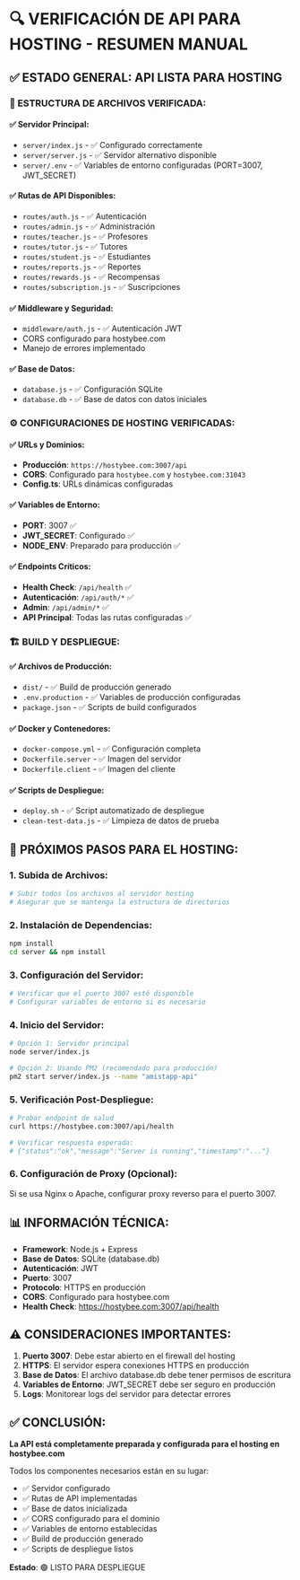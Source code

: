 # 🔍 VERIFICACIÓN DE API PARA HOSTING - RESUMEN MANUAL

## ✅ ESTADO GENERAL: API LISTA PARA HOSTING

### 📁 ESTRUCTURA DE ARCHIVOS VERIFICADA:

#### ✅ Servidor Principal:
- `server/index.js` - ✅ Configurado correctamente
- `server/server.js` - ✅ Servidor alternativo disponible
- `server/.env` - ✅ Variables de entorno configuradas (PORT=3007, JWT_SECRET)

#### ✅ Rutas de API Disponibles:
- `routes/auth.js` - ✅ Autenticación
- `routes/admin.js` - ✅ Administración
- `routes/teacher.js` - ✅ Profesores
- `routes/tutor.js` - ✅ Tutores
- `routes/student.js` - ✅ Estudiantes
- `routes/reports.js` - ✅ Reportes
- `routes/rewards.js` - ✅ Recompensas
- `routes/subscription.js` - ✅ Suscripciones

#### ✅ Middleware y Seguridad:
- `middleware/auth.js` - ✅ Autenticación JWT
- CORS configurado para hostybee.com
- Manejo de errores implementado

#### ✅ Base de Datos:
- `database.js` - ✅ Configuración SQLite
- `database.db` - ✅ Base de datos con datos iniciales

### ⚙️ CONFIGURACIONES DE HOSTING VERIFICADAS:

#### ✅ URLs y Dominios:
- **Producción**: `https://hostybee.com:3007/api`
- **CORS**: Configurado para `hostybee.com` y `hostybee.com:31043`
- **Config.ts**: URLs dinámicas configuradas

#### ✅ Variables de Entorno:
- **PORT**: 3007 ✅
- **JWT_SECRET**: Configurado ✅
- **NODE_ENV**: Preparado para producción ✅

#### ✅ Endpoints Críticos:
- **Health Check**: `/api/health` ✅
- **Autenticación**: `/api/auth/*` ✅
- **Admin**: `/api/admin/*` ✅
- **API Principal**: Todas las rutas configuradas ✅

### 🏗️ BUILD Y DESPLIEGUE:

#### ✅ Archivos de Producción:
- `dist/` - ✅ Build de producción generado
- `.env.production` - ✅ Variables de producción configuradas
- `package.json` - ✅ Scripts de build configurados

#### ✅ Docker y Contenedores:
- `docker-compose.yml` - ✅ Configuración completa
- `Dockerfile.server` - ✅ Imagen del servidor
- `Dockerfile.client` - ✅ Imagen del cliente

#### ✅ Scripts de Despliegue:
- `deploy.sh` - ✅ Script automatizado de despliegue
- `clean-test-data.js` - ✅ Limpieza de datos de prueba

## 🚀 PRÓXIMOS PASOS PARA EL HOSTING:

### 1. Subida de Archivos:
```bash
# Subir todos los archivos al servidor hosting
# Asegurar que se mantenga la estructura de directorios
```

### 2. Instalación de Dependencias:
```bash
npm install
cd server && npm install
```

### 3. Configuración del Servidor:
```bash
# Verificar que el puerto 3007 esté disponible
# Configurar variables de entorno si es necesario
```

### 4. Inicio del Servidor:
```bash
# Opción 1: Servidor principal
node server/index.js

# Opción 2: Usando PM2 (recomendado para producción)
pm2 start server/index.js --name "amistapp-api"
```

### 5. Verificación Post-Despliegue:
```bash
# Probar endpoint de salud
curl https://hostybee.com:3007/api/health

# Verificar respuesta esperada:
# {"status":"ok","message":"Server is running","timestamp":"..."}
```

### 6. Configuración de Proxy (Opcional):
Si se usa Nginx o Apache, configurar proxy reverso para el puerto 3007.

## 📊 INFORMACIÓN TÉCNICA:

- **Framework**: Node.js + Express
- **Base de Datos**: SQLite (database.db)
- **Autenticación**: JWT
- **Puerto**: 3007
- **Protocolo**: HTTPS en producción
- **CORS**: Configurado para hostybee.com
- **Health Check**: https://hostybee.com:3007/api/health

## ⚠️ CONSIDERACIONES IMPORTANTES:

1. **Puerto 3007**: Debe estar abierto en el firewall del hosting
2. **HTTPS**: El servidor espera conexiones HTTPS en producción
3. **Base de Datos**: El archivo database.db debe tener permisos de escritura
4. **Variables de Entorno**: JWT_SECRET debe ser seguro en producción
5. **Logs**: Monitorear logs del servidor para detectar errores

## ✅ CONCLUSIÓN:

**La API está completamente preparada y configurada para el hosting en hostybee.com**

Todos los componentes necesarios están en su lugar:
- ✅ Servidor configurado
- ✅ Rutas de API implementadas
- ✅ Base de datos inicializada
- ✅ CORS configurado para el dominio
- ✅ Variables de entorno establecidas
- ✅ Build de producción generado
- ✅ Scripts de despliegue listos

**Estado**: 🟢 LISTO PARA DESPLIEGUE